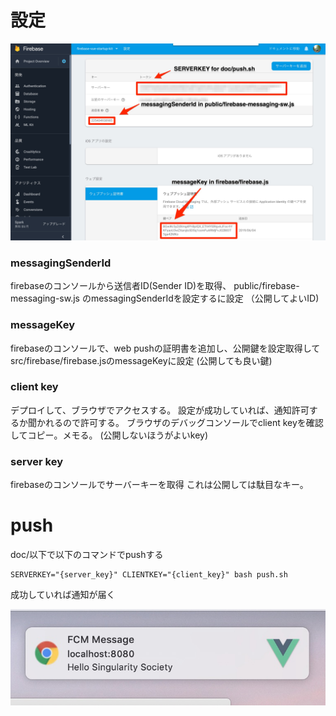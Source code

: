 # 設定

![Firebase console](./fcm.jpg)

### messagingSenderId

firebaseのコンソールから送信者ID(Sender ID)を取得、
public/firebase-messaging-sw.js のmessagingSenderIdを設定するに設定
（公開してよいID)

### messageKey

firebaseのコンソールで、web pushの証明書を追加し、公開鍵を設定取得して
src/firebase/firebase.jsのmessageKeyに設定
(公開しても良い鍵)


### client key
デプロイして、ブラウザでアクセスする。
設定が成功していれば、通知許可するか聞かれるので許可する。
ブラウザのデバッグコンソールでclient keyを確認してコピー。メモる。
(公開しないほうがよいkey)

### server key
firebaseのコンソールでサーバーキーを取得
これは公開しては駄目なキー。

# push

doc/以下で以下のコマンドでpushする

```
SERVERKEY="{server_key}" CLIENTKEY="{client_key}" bash push.sh
```

成功していれば通知が届く

![Push on desktop](./fcm_desktop.jpg)





